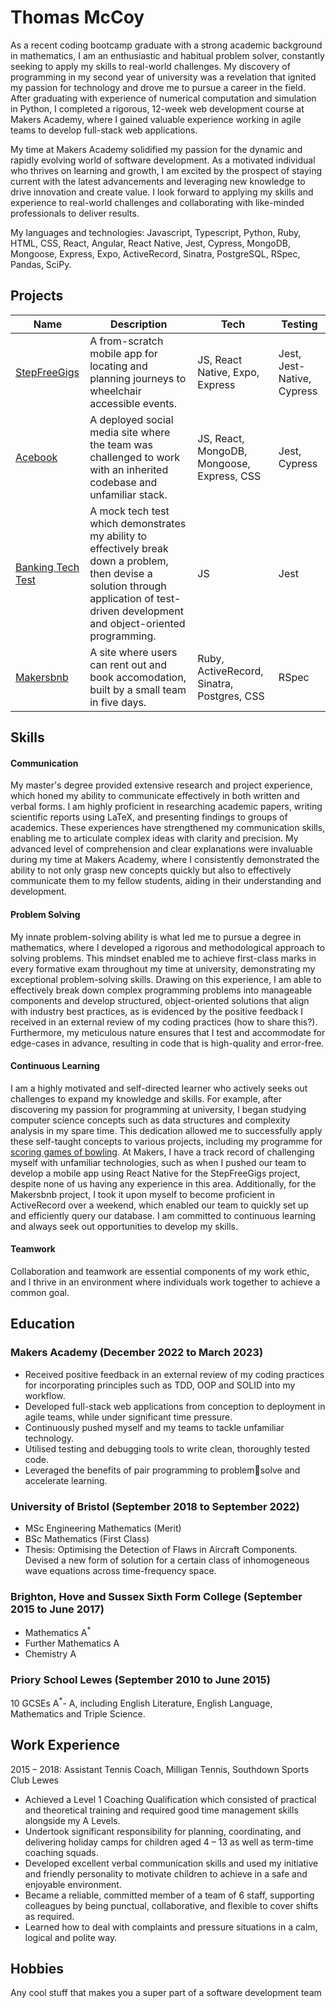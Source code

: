 # Thomas McCoy

As a recent coding bootcamp graduate with a strong academic background in mathematics, I am an enthusiastic and habitual problem solver, constantly seeking to apply my skills to real-world challenges. My discovery of programming in my second year of university was a revelation that ignited my passion for technology and drove me to pursue a career in the field. After graduating with experience of numerical computation and simulation in Python, I completed a rigorous, 12-week web development course at Makers Academy, where I gained valuable experience working in agile teams to develop full-stack web applications.  

My time at Makers Academy solidified my passion for the dynamic and rapidly evolving world of software development. As a motivated individual who thrives on learning and growth, I am excited by the prospect of staying current with the latest advancements and leveraging new knowledge to drive innovation and create value. I look forward to applying my skills and experience to real-world challenges and collaborating with like-minded professionals to deliver results.

My languages and technologies: Javascript, Typescript, Python, Ruby, HTML, CSS, React, Angular, React Native, Jest, Cypress, MongoDB, Mongoose, Express, Expo, ActiveRecord, Sinatra, PostgreSQL, RSpec, Pandas, SciPy.

## Projects

| Name                         | Description  | Tech       | Testing |
| ---------------------------- | -----------  | -------------| --------| 
| [StepFreeGigs](https://github.com/tmccoy99/StepFreeGigs.git) | A from-scratch mobile app for locating and planning journeys to wheelchair accessible events.| JS, React Native, Expo, Express | Jest, Jest-Native, Cypress
| [Acebook](https://github.com/tmccoy99/acebook-air.git)| A deployed social media site where the team was challenged to work with an inherited codebase and unfamiliar stack. | JS, React, MongoDB, Mongoose, Express, CSS   | Jest, Cypress |
| [Banking Tech Test](https://github.com/tmccoy99/Banking-tech-test.git)| A mock tech test which demonstrates my ability to effectively break down a problem, then devise a solution through application of test-driven development and object-oriented programming. | JS | Jest|
| [Makersbnb](https://github.com/tmccoy99/Banking-tech-test.git)| A site where users can rent out and book accomodation, built by a small team in five days.| Ruby, ActiveRecord, Sinatra, Postgres, CSS | RSpec |

## Skills

#### Communication
My master's degree provided extensive research and project experience, which honed my ability to communicate effectively in both written and verbal forms. I am highly proficient in researching academic papers, writing scientific reports using LaTeX, and presenting findings to groups of academics. These experiences have strengthened my communication skills, enabling me to articulate complex ideas with clarity and precision. My advanced level of comprehension and clear explanations were invaluable during my time at Makers Academy, where I consistently demonstrated the ability to not only grasp new concepts quickly but also to effectively communicate them to my fellow students, aiding in their understanding and development.

#### Problem Solving
My innate problem-solving ability is what led me to pursue a degree in mathematics, where I developed a rigorous and methodological approach to solving problems. This mindset enabled me to achieve first-class marks in every formative exam throughout my time at university, demonstrating my exceptional problem-solving skills. Drawing on this experience, I am able to effectively break down complex programming problems into manageable components and develop structured, object-oriented solutions that align with industry best practices, as is evidenced by the positive feedback I received in an external review of my coding practices (how to share this?). Furthermore, my meticulous nature ensures that I test and accommodate for edge-cases in advance, resulting in code that is high-quality and error-free.

#### Continuous Learning
I am a highly motivated and self-directed learner who actively seeks out challenges to expand my knowledge and skills. For example, after discovering my passion for programming at university, I began studying computer science concepts such as data structures and complexity analysis in my spare time. This dedication allowed me to successfully apply these self-taught concepts to various projects, including my programme for [scoring games of bowling](https://github.com/tmccoy99/bowling_challenge_js.git). At Makers, I have a track record of challenging myself with unfamiliar technologies, such as when I pushed our team to develop a mobile app using React Native for the StepFreeGigs project, despite none of us having any experience in this area. Additionally, for the Makersbnb project, I took it upon myself to become proficient in ActiveRecord over a weekend, which enabled our team to quickly set up and efficiently query our database. I am committed to continuous learning and always seek out opportunities to develop my skills.

#### Teamwork
Collaboration and teamwork are essential components of my work ethic, and I thrive in an environment where individuals work together to achieve a common goal. 

<!-- #### Another Skill -->
<!-- - Collaborated as a pivotal member of an agile team, contributing to the successful delivery of three key projects within tight timelines. Demonstrated exceptional listening and communication skills during daily stand-ups and retrospectives, ensuring efficient project progress and seamless team coordination.
- Earned positive external feedback for my proficiency in integrating object-oriented programming (OOP) and test-driven development (TDD) methodologies into my workflow. Adapted quickly to new concepts and skill sets, reflecting a strong aptitude for continuous learning and professional development.
- Excelled in becoming proficient with unfamiliar technologies, including React, ActiveRecord, and Cypress, in a matter of days. Demonstrated an innate ability to thrive beyond my comfort zone and deliver exceptional results under challenging circumstances.
- Consistently leveraged my strong verbal communication skills to maximise the benefits of pair programming, enabling my pairs to solve complex problems and accelerate learning.
- Applied my rigorous mathematical nature to meticulously testing code across multiple frameworks, including Jest, React Native Testing Library, RSpec, and Cypress. Utilized critical thinking and problem-solving skills to ensure comprehensive test coverage and deliver high-quality, error-free code.
Your previous experience is really important. You will need to make it really clear to someone who has not worked in your field before exactly how your experience will be useful in software development. -->


## Education

### Makers Academy (December 2022 to March 2023)
- Received positive feedback in an external review of my 
coding practices for incorporating principles such as TDD, 
OOP and SOLID into my workflow.
- Developed full-stack web applications from conception to 
deployment in agile teams, while under significant time 
pressure.
- Continuously pushed myself and my teams to tackle 
unfamiliar technology.
- Utilised testing and debugging tools to write clean, 
thoroughly tested code.
- Leveraged the benefits of pair programming to problemsolve and accelerate learning.


### University of Bristol (September 2018 to September 2022)
- MSc Engineering Mathematics (Merit)
- BSc Mathematics (First Class)
- Thesis: Optimising the Detection of Flaws in Aircraft Components. Devised a new form of solution for a certain class of inhomogeneous wave equations across time-frequency space.

### Brighton, Hove and Sussex Sixth Form College (September 2015 to June 2017)
- Mathematics A<sup>*</sup>
- Further Mathematics A
- Chemistry A

### Priory School Lewes (September 2010 to June 2015)
10 GCSEs A<sup>*</sup>- A, including English Literature, English Language, Mathematics and Triple Science.
## Work Experience

2015 – 2018: Assistant Tennis Coach, Milligan Tennis,
Southdown Sports Club Lewes
- Achieved a Level 1 Coaching Qualification which consisted of
practical and theoretical training and required good time
management skills alongside my A Levels.
- Undertook significant responsibility for planning, coordinating,
and delivering holiday camps for children aged 4 – 13 as well as
term-time coaching squads.
- Developed excellent verbal communication skills and used my
initiative and friendly personality to motivate children to achieve in
a safe and enjoyable environment.
- Became a reliable, committed member of a team of 6 staff,
supporting colleagues by being punctual, collaborative, and
flexible to cover shifts as required.
- Learned how to deal with complaints and pressure situations in a
calm, logical and polite way.


## Hobbies

Any cool stuff that makes you a super part of a software development team
